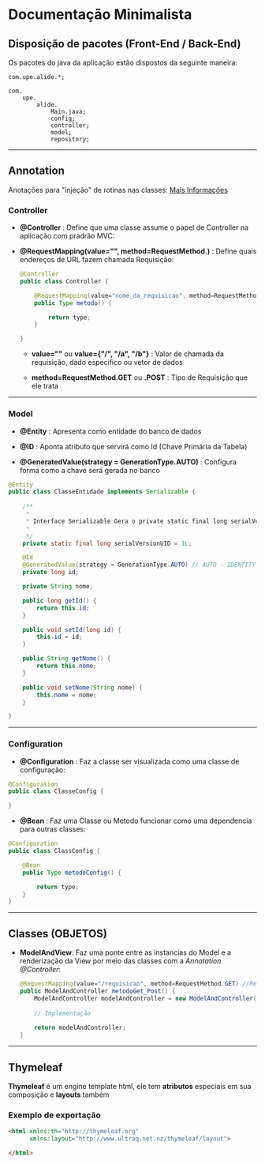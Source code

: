 
# Documentação Minimalista

## Disposição de pacotes (Front-End / Back-End)

Os pacotes do java da aplicação estão dispostos da seguinte maneira:

    com.upe.alide.*;

    com.
        upe.
            alide.
                Main.java;
                config;
                controller;
                model;
                repository;


---

## Annotation
Anotações para "injeção" de rotinas nas classes: [Mais Informações](https://pt.wikipedia.org/wiki/Annotation_(java))

### Controller

- **@Controller** : Define que uma classe assume o papel de Controller na aplicação com pradrão MVC:

- **@RequestMapping(value="", method=RequestMethod.)** : Define quais endereços de URL fazem chamada Requisição:

    ```java
    @Controller
    public class Controller {     

        @RequestMapping(value="nome_da_requisicao", method=RequestMethod.) // GET / POST
        public Type metodo() {

            return type;
        }

    }
    ```

    - **value=""** ou **value={"/", "/a", "/b"}** : Valor de chamada da requisição, dado especifico ou vetor de dados

    - **method=RequestMethod.GET** ou **.POST** : Tipo de Requisição que ele trata

---

### Model

* **@Entity** : Apresenta como entidade do banco de dados

* **@ID** : Aponta atributo que servirá como Id (Chave Primária da Tabela)

* **@GeneratedValue(strategy = GenerationType.AUTO)** : Configura forma como a chave será gerada no banco

```java
@Entity
public class ClasseEntidade implements Serializable {
    
	/**
	 * 
	 * Interface Serializable Gera o private static final long serialVersionUID = 1L;
	 * 
	 */
	private static final long serialVersionUID = 1L;

    @Id
    @GeneratedValue(strategy = GenerationType.AUTO) // AUTO - IDENTITY - SEQUENCE - TABLE
    private long id;

    private String nome;

    public long getId() {
        return this.id;
    }

    public void setId(long id) {
        this.id = id;
    }

    public String getNome() {
        return this.nome;
    }

    public void setNome(String nome) {
        this.nome = nome;
    }

}
```

---

### Configuration

* **@Configuration** : Faz a classe ser visualizada como uma classe de configuração:
```java
@Configuration
public class ClasseConfig {

}
```
* **@Bean** : Faz uma Classe ou Metodo funcionar como uma dependencia para outras classes:
```java
@Configuration
public class ClassConfig {

    @Bean
    public Type metodoConfig() {

        return type;
    }
}
```

---

## Classes (OBJETOS)

- **ModelAndView**: Faz uma ponte entre as instancias do Model e a renderização da View por meio das classes com a *Annotation @Controller*:

    ```java
    @RequestMapping(value="/requisicao", method=RequestMethod.GET) //RequestMethod.GET / RequestMethod.POST
    public ModelAndController metodoGet_Post() {
        ModelAndController modelAndController = new ModelAndController("/pagina_de_redirecionamento.html");
        
        // Implementação
        
        return modelAndController;
    }
    ```

---

## Thymeleaf

**Thymeleaf** é um engine template html, ele tem **atributos** especiais em sua composição e **layouts** também

### Exemplo de exportação

```html
<html xmlns:th="http://thymeleaf.org"
      xmlns:layout="http://www.ultraq.net.nz/thymeleaf/layout">

</html>
```